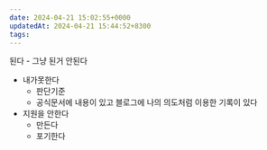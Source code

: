 ```yaml
---
date: 2024-04-21 15:02:55+0000
updatedAt: 2024-04-21 15:44:52+8300
tags: 
---
```


된다 - 그냥 된거
안된다
- 내가못한다
   - 판단기준
	- 공식문서에 내용이 있고 블로그에 나의 의도처럼 이용한 기록이 있다
- 지원을 안한다
  - 만든다
  - 포기한다
